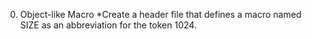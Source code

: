 0. Object-like Macro
*Create a header file that defines a macro named SIZE as an abbreviation for the token 1024.
